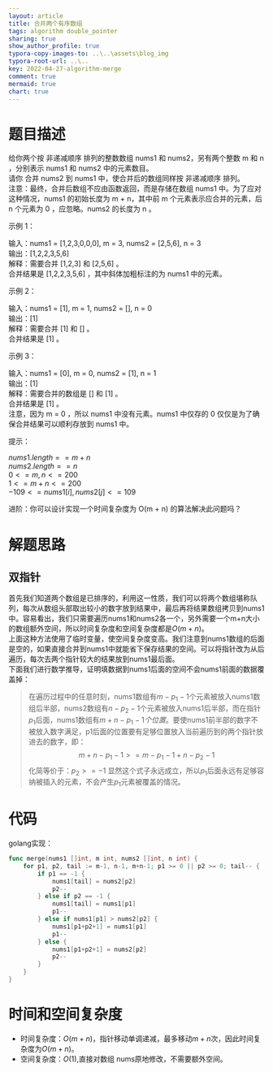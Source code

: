 ```yaml
---
layout: article
title: 合并两个有序数组
tags: algorithm double_pointer
sharing: true
show_author_profile: true
typora-copy-images-to: ..\..\assets\blog_img
typora-root-url: ..\..
key: 2022-04-27-algorithm-merge
comment: true
mermaid: true
chart: true
---
```


# 题目描述

给你两个按 非递减顺序 排列的整数数组 nums1 和 nums2，另有两个整数 m 和 n ，分别表示 nums1 和 nums2 中的元素数目。  
请你 合并 nums2 到 nums1 中，使合并后的数组同样按 非递减顺序 排列。  
注意：最终，合并后数组不应由函数返回，而是存储在数组 nums1 中。为了应对这种情况，nums1 的初始长度为 m + n，其中前 m 个元素表示应合并的元素，后 n 个元素为 0 ，应忽略。nums2 的长度为 n 。  

示例 1：  

输入：nums1 = [1,2,3,0,0,0], m = 3, nums2 = [2,5,6], n = 3  
输出：[1,2,2,3,5,6]  
解释：需要合并 [1,2,3] 和 [2,5,6] 。  
合并结果是 [1,2,2,3,5,6] ，其中斜体加粗标注的为 nums1 中的元素。  

示例 2：  

输入：nums1 = [1], m = 1, nums2 = [], n = 0  
输出：[1]  
解释：需要合并 [1] 和 [] 。  
合并结果是 [1] 。  

示例 3：  

输入：nums1 = [0], m = 0, nums2 = [1], n = 1  
输出：[1]  
解释：需要合并的数组是 [] 和 [1] 。  
合并结果是 [1] 。  
注意，因为 m = 0 ，所以 nums1 中没有元素。nums1 中仅存的 0 仅仅是为了确保合并结果可以顺利存放到 nums1 中。  
 

提示：  

$nums1.length == m + n$  
$nums2.length == n$  
$0 <= m, n <= 200$  
$1 <= m + n <= 200$  
$-109 <= nums1[i], nums2[j] <= 109$  
 

进阶：你可以设计实现一个时间复杂度为 O(m + n) 的算法解决此问题吗？  

# 解题思路

## 双指针

首先我们知道两个数组是已排序的，利用这一性质，我们可以将两个数组堪称队列，每次从数组头部取出较小的数字放到结果中，最后再将结果数组拷贝到nums1中。容易看出，我们只需要遍历nums1和nums2各一个，另外需要一个m+n大小的数组额外空间，所以时间复杂度和空间复杂度都是$O(m+n)$。  
上面这种方法使用了临时变量，使空间复杂度变高。我们注意到nums1数组的后面是空的，如果直接合并到nums1中就能省下保存结果的空间。可以将指针改为从后遍历，每次去两个指针较大的结果放到nums1最后面。  
下面我们进行数学推导，证明填数据到nums1后面的空间不会nums1前面的数据覆盖掉：
> 在遍历过程中的任意时刻，nums1数组有$m-p_1-1$个元素被放入nums1数组后半部，nums2数组有$n-p_2-1$个元素被放入nums1后半部，而在指针$p_1$后面，nums1数组有$m+n-p_1-1个位置$。要使nums1前半部的数字不被放入数字满足，p1后面的位置要有足够位置放入当前遍历到的两个指针放进去的数字，即：
> $$m+n-p_1-1>=m-p_1-1+n-p_2-1$$
> 化简等价于：$p_2>=-1$
> 显然这个式子永远成立，所以$p_1$后面永远有足够容纳被插入的元素，不会产生$p_1$元素被覆盖的情况。

# 代码

golang实现：
```go
func merge(nums1 []int, m int, nums2 []int, n int) {
	for p1, p2, tail := m-1, n-1, m+n-1; p1 >= 0 || p2 >= 0; tail-- {
		if p1 == -1 {
			nums1[tail] = nums2[p2]
			p2--
		} else if p2 == -1 {
			nums1[tail] = nums1[p1]
			p1--
		} else if nums1[p1] > nums2[p2] {
			nums1[p1+p2+1] = nums1[p1]
			p1--
		} else {
			nums1[p1+p2+1] = nums2[p2]
			p2--
		}
	}
}
```

# 时间和空间复杂度

- 时间复杂度：$O(m+n)$，指针移动单调递减，最多移动$m+n$次，因此时间复杂度为$O(m+n)$。
- 空间复杂度：$O(1)$,直接对数组 nums原地修改，不需要额外空间。

